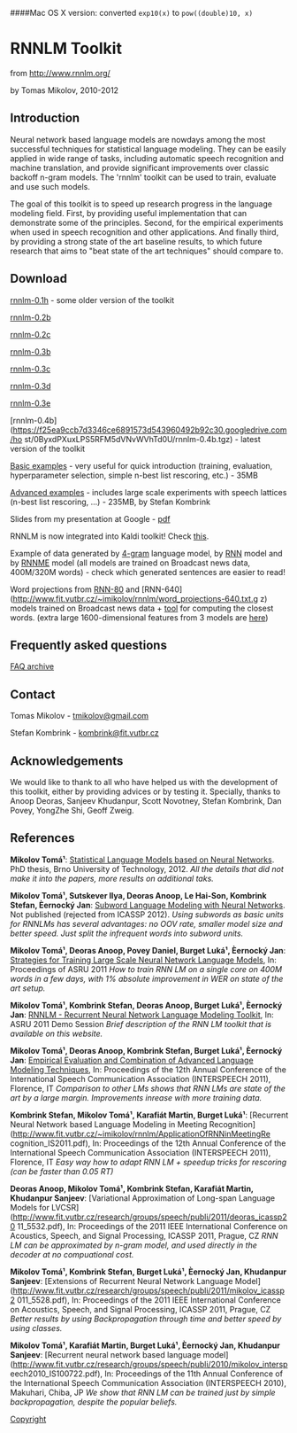 
####Mac OS X version:
converted `exp10(x)` to `pow((double)10, x)`


# RNNLM Toolkit
from http://www.rnnlm.org/

by Tomas Mikolov, 2010-2012
## Introduction

Neural network based language models are nowdays among the most successful
techniques for statistical language modeling. They can be easily applied in
wide range of tasks, including automatic speech recognition and machine
translation, and provide significant improvements over classic backoff n-gram
models. The 'rnnlm' toolkit can be used to train, evaluate and use such models.

The goal of this toolkit is to speed up research progress in the language
modeling field. First, by providing useful implementation that can demonstrate
some of the principles. Second, for the empirical experiments when used in
speech recognition and other applications. And finally third, by providing a
strong state of the art baseline results, to which future research that aims to
"beat state of the art techniques" should compare to.

## Download

[rnnlm-0.1h](http://www.fit.vutbr.cz/~imikolov/rnnlm/rnnlm-0.1h.tgz) - some
older version of the toolkit

[rnnlm-0.2b](http://www.fit.vutbr.cz/~imikolov/rnnlm/rnnlm-0.2b.tgz)

[rnnlm-0.2c](http://www.fit.vutbr.cz/~imikolov/rnnlm/rnnlm-0.2c.tgz)

[rnnlm-0.3b](http://www.fit.vutbr.cz/~imikolov/rnnlm/rnnlm-0.3b.tgz)

[rnnlm-0.3c](http://www.fit.vutbr.cz/~imikolov/rnnlm/rnnlm-0.3c.tgz)

[rnnlm-0.3d](http://www.fit.vutbr.cz/~imikolov/rnnlm/rnnlm-0.3d.tgz)

[rnnlm-0.3e](http://www.fit.vutbr.cz/~imikolov/rnnlm/rnnlm-0.3e.tgz)

[rnnlm-0.4b](https://f25ea9ccb7d3346ce6891573d543960492b92c30.googledrive.com/ho
st/0ByxdPXuxLPS5RFM5dVNvWVhTd0U/rnnlm-0.4b.tgz) - latest version of the toolkit

[Basic examples](http://www.fit.vutbr.cz/~imikolov/rnnlm/simple-examples.tgz) -
very useful for quick introduction (training, evaluation, hyperparameter
selection, simple n-best list rescoring, etc.) - 35MB

[Advanced
examples](http://www.fit.vutbr.cz/~imikolov/rnnlm/rnn-rt07-example.tar.gz) -
includes large scale experiments with speech lattices (n-best list rescoring,
...) - 235MB, by Stefan Kombrink

Slides from my presentation at Google -
[pdf](http://www.fit.vutbr.cz/~imikolov/rnnlm/google.pdf)

RNNLM is now integrated into Kaldi toolkit! Check
[this](http://www.fit.vutbr.cz/~kombrink/personal/rnn-kaldi/).

Example of data generated by
[4-gram](http://www.fit.vutbr.cz/~imikolov/rnnlm/gen-4gram.txt) language model,
by [RNN](http://www.fit.vutbr.cz/~imikolov/rnnlm/gen-rnn-640.txt) model and by
[RNNME](http://www.fit.vutbr.cz/~imikolov/rnnlm/gen-rnnme-480.txt) model (all
models are trained on Broadcast news data, 400M/320M words) - check which
generated sentences are easier to read!

Word projections from
[RNN-80](http://www.fit.vutbr.cz/~imikolov/rnnlm/word_projections-80.txt.gz)
and [RNN-640](http://www.fit.vutbr.cz/~imikolov/rnnlm/word_projections-640.txt.g
z) models trained on Broadcast news data +
[tool](http://www.fit.vutbr.cz/~imikolov/rnnlm/distance.c) for computing the
closest words. (extra large 1600-dimensional features from 3 models are
[here](http://www.fit.vutbr.cz/~imikolov/rnnlm/word_projections-1600.txt.gz))

## Frequently asked questions

[FAQ archive](http://www.fit.vutbr.cz/~imikolov/rnnlm/FAQ.txt)

## Contact

Tomas Mikolov - tmikolov@gmail.com

Stefan Kombrink - kombrink@fit.vutbr.cz

## Acknowledgements

We would like to thank to all who have helped us with the development of this
toolkit, either by providing advices or by testing it. Specially, thanks to
Anoop Deoras, Sanjeev Khudanpur, Scott Novotney, Stefan Kombrink, Dan Povey,
YongZhe Shi, Geoff Zweig.
## References

**Mikolov Tomá¹**: [Statistical Language Models based on Neural
Networks](http://www.fit.vutbr.cz/~imikolov/rnnlm/thesis.pdf). PhD thesis, Brno
University of Technology, 2012. *All the details that did not make it into the
papers, more results on additional taks.*

**Mikolov Tomá¹, Sutskever Ilya, Deoras Anoop, Le Hai-Son, Kombrink Stefan,
Èernocký Jan**: [Subword Language Modeling with Neural
Networks](http://www.fit.vutbr.cz/~imikolov/rnnlm/char.pdf). Not published
(rejected from ICASSP 2012). *Using subwords as basic units for RNNLMs has
several advantages: no OOV rate, smaller model size and better speed. Just
split the infrequent words into subword units.*

**Mikolov Tomá¹, Deoras Anoop, Povey Daniel, Burget Luká¹, Èernocký Jan**:
[Strategies for Training Large Scale Neural Network Language
Models](http://www.fit.vutbr.cz/~imikolov/rnnlm/asru_large_v4.pdf), In:
Proceedings of ASRU 2011 *How to train RNN LM on a single core on 400M words in
a few days, with 1% absolute improvement in WER on state of the art setup.*

**Mikolov Tomá¹, Kombrink Stefan, Deoras Anoop, Burget Luká¹, Èernocký Jan**:
[RNNLM - Recurrent Neural Network Language Modeling
Toolkit](http://www.fit.vutbr.cz/~imikolov/rnnlm/rnnlm-demo.pdf), In: ASRU 2011
Demo Session *Brief description of the RNN LM toolkit that is available on this
website.*

**Mikolov Tomá¹, Deoras Anoop, Kombrink Stefan, Burget Luká¹, Èernocký Jan**:
[Empirical Evaluation and Combination of Advanced Language Modeling
Techniques](http://www.fit.vutbr.cz/~imikolov/rnnlm/is2011_emp.pdf), In:
Proceedings of the 12th Annual Conference of the International Speech
Communication Association (INTERSPEECH 2011), Florence, IT *Comparison to other
LMs shows that RNN LMs are state of the art by a large margin. Improvements
inrease with more training data.*

**Kombrink Stefan, Mikolov Tomá¹, Karafiát Martin, Burget Luká¹**: [Recurrent
Neural Network based Language Modeling in Meeting
Recognition](http://www.fit.vutbr.cz/~imikolov/rnnlm/ApplicationOfRNNinMeetingRe
cognition_IS2011.pdf), In: Proceedings of the 12th Annual Conference of the
International Speech Communication Association (INTERSPEECH 2011), Florence, IT
*Easy way how to adapt RNN LM + speedup tricks for rescoring (can be faster
than 0.05 RT)*

**Deoras Anoop, Mikolov Tomá¹, Kombrink Stefan, Karafiát Martin, Khudanpur
Sanjeev**: [Variational Approximation of Long-span Language Models for
LVCSR](http://www.fit.vutbr.cz/research/groups/speech/publi/2011/deoras_icassp20
11_5532.pdf), In: Proceedings of the 2011 IEEE International Conference on
Acoustics, Speech, and Signal Processing, ICASSP 2011, Prague, CZ *RNN LM can
be approximated by n-gram model, and used directly in the decoder at no
compuational cost.*

**Mikolov Tomá¹, Kombrink Stefan, Burget Luká¹, Èernocký Jan, Khudanpur
Sanjeev**: [Extensions of Recurrent Neural Network Language
Model](http://www.fit.vutbr.cz/research/groups/speech/publi/2011/mikolov_icassp2
011_5528.pdf), In: Proceedings of the 2011 IEEE International Conference on
Acoustics, Speech, and Signal Processing, ICASSP 2011, Prague, CZ *Better
results by using Backpropagation through time and better speed by using
classes.*

**Mikolov Tomá¹, Karafiát Martin, Burget Luká¹, Èernocký Jan, Khudanpur
Sanjeev**: [Recurrent neural network based language
model](http://www.fit.vutbr.cz/research/groups/speech/publi/2010/mikolov_intersp
eech2010_IS100722.pdf), In: Proceedings of the 11th Annual Conference of the
International Speech Communication Association (INTERSPEECH 2010), Makuhari,
Chiba, JP *We show that RNN LM can be trained just by simple backpropagation,
despite the popular beliefs.*

[Copyright](http://www.fit.vutbr.cz/~imikolov/rnnlm/COPYRIGHT.txt)
